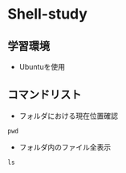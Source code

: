 # Shell-study

## 学習環境
* Ubuntuを使用

## コマンドリスト 
* フォルダにおける現在位置確認
```
pwd
```
* フォルダ内のファイル全表示
```
ls
```
